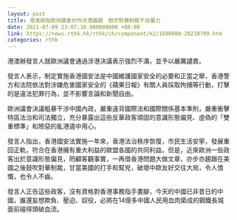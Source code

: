 ```yaml
---
layout: post
title: 港澳辦指歐洲議會炒作涉港議題　鼓吹對華制裁不自量力
date: 2021-07-09 23:07:10.000000000 +08:00
link: https://news.rthk.hk/rthk/ch/component/k2/1600080-20210709.htm
categories: rthk
---
```


港澳辦發言人就歐洲議會通過涉港決議表示強烈不滿，並予以嚴厲譴責。

發言人表示，制定實施香港國安法是中國維護國家安全的必要和正當之舉，香港警方和法院依法對涉嫌危害國家安全的《蘋果日報》有關人員採取拘捕等行動，打擊的是違法犯罪行為，並不影響言論和新聞自由。

歐洲議會決議粗暴干涉中國內政，嚴重違背國際法和國際關係基本準則，嚴重衝擊特區法治和司法獨立，充分暴露出這些反華政客頑固的意識形態偏見、虛偽的「雙重標準」和險惡的亂港遏中用心。

發言人指出，香港國安法實施一年來，香港法治秩序恢復，市民生活安寧，發展重回正軌，符合在香港擁有重大利益的歐盟各國的共同利益。但是，近來歐洲一些政客出於意識形態偏見，罔顧客觀事實，一再借香港問題大做文章，亦步亦趨跟在美國之後鼓吹對華制裁，甘當美國的打手和幫兇，破壞中歐友好交往大局，令人憤慨，也令人不齒。

發言人正告這些政客，沒有資格對香港事務指手畫腳，今天的中國已非昔日的中國，誰還妄想欺負、壓迫、奴役，必將在14億多中國人民用血肉築成的鋼鐵長城面前碰得頭破血流。
